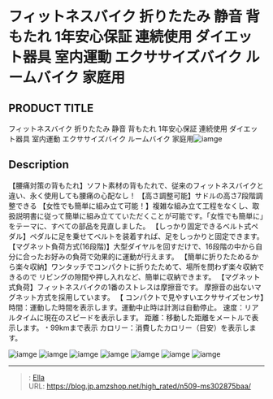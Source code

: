 # フィットネスバイク 折りたたみ 静音 背もたれ 1年安心保証 連続使用 ダイエット器具 室内運動 エクササイズバイク ルームバイク 家庭用


## PRODUCT TITLE 

フィットネスバイク 折りたたみ 静音 背もたれ 1年安心保証 連続使用 ダイエット器具 室内運動 エクササイズバイク ルームバイク 家庭用![iamge](https://b2bfiles1.gigab2b.cn/image/wkseller/305/20230618_3da41691dddccd4f495fad567a8a63cf.jpg)

## Description

【腰痛対策の背もたれ】ソフト素材の背もたれで、従来のフィットネスバイクと違い、永く使用しても腰痛の心配なし！
【高さ調整可能】サドルの高さ7段階調整できる
【女性でも簡単に組み立て可能！】複雑な組み立て工程をなくし、取扱説明書に従って簡単に組み立てていただくことが可能です。「女性でも簡単に」をテーマに、すべての部品を見直しました。
【しっかり固定できるベルト式ペダル】ペダルに足を乗せてベルトを装着すれば、足をしっかりと固定できます。
【マグネット負荷方式(16段階)】大型ダイヤルを回すだけで、16段階の中から自分に合ったお好みの負荷で効果的に運動が行えます。
【簡単に折りたためるから楽々収納】ワンタッチでコンパクトに折りたためて、場所を問わず楽々収納できるので リビングの隙間や押し入れなど、簡単に収納できます。
【マグネット式負荷】フィットネスバイクの1番のストレスは摩擦音です。 摩擦音の出ないマグネット方式を採用しています。
【 コンパクトで見やすいエクササイズセンサ】時間：運動した時間を表示します。運動中止時は計測は自動停止。 速度：リアルタイムに現在のスピードを表示します。 距離：移動した距離をメートルで表示します。﹡99kmまで表示 カロリー：消費したカロリー（目安）を表示します。


![iamge](https://b2bfiles1.gigab2b.cn/image/wkseller/305/20230618_ee53ecc0766ad4ef0fa697788800ec98.jpg)
![iamge](https://b2bfiles1.gigab2b.cn/image/wkseller/305/20230618_34052cd6ec791aa9e0a7f8706f1be7de.jpg)
![iamge](https://b2bfiles1.gigab2b.cn/image/wkseller/305/20230618_c718d026d2b4bd5071a420e5fa06f81b.jpg)
![iamge](https://b2bfiles1.gigab2b.cn/image/wkseller/305/20230618_c284fa0e05440d059e6cd88a2b89cc65.jpg)
![iamge](https://b2bfiles1.gigab2b.cn/image/wkseller/305/20230618_ed4ad6fc046818ba26984a4b1512f6b5.jpg)
![iamge](https://b2bfiles1.gigab2b.cn/image/wkseller/305/20230618_9b6efa7626992b7264d63ad8bdeb7044.jpg)
![iamge](https://b2bfiles1.gigab2b.cn/image/wkseller/305/20230618_20261d072a902c81041587a52093eae3.jpg)


---

> : [Ella](https://blog.jp.amzshop.net/)  
> URL: https://blog.jp.amzshop.net/high_rated/n509-ms302875baa/  

